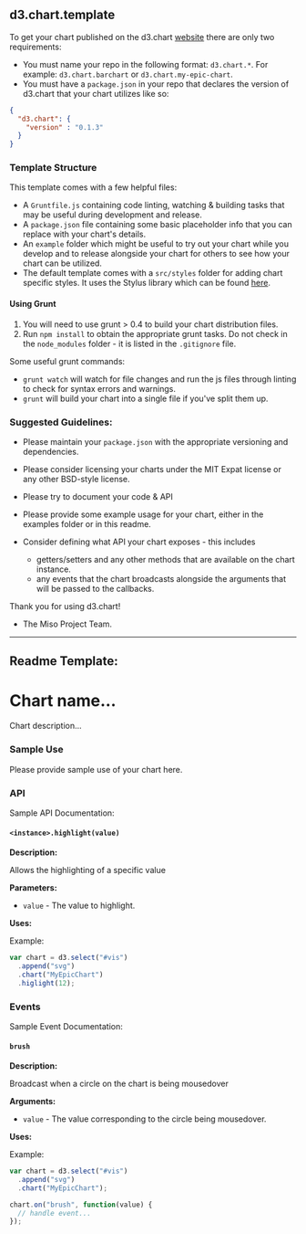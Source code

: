 ## d3.chart.template

To get your chart published on the d3.chart [website](http://misoproject.com/d3-chart/charts.html) there are only two requirements:

* You must name your repo in the following format: `d3.chart.*`. For example: `d3.chart.barchart` or `d3.chart.my-epic-chart`. 
* You must have a `package.json` in your repo that declares the version of d3.chart that your chart utilizes like so:

```json
{
  "d3.chart": {
    "version" : "0.1.3"
  }
}
```

### Template Structure

This template comes with a few helpful files:

* A `Gruntfile.js` containing code linting, watching & building tasks that may be useful during development and release.
* A `package.json` file containing some basic placeholder info that you can replace with your chart's details.
* An `example` folder which might be useful to try out your chart while you develop and to release alongside 
your chart for others to see how your chart can be utilized.
* The default template comes with a `src/styles` folder for adding chart specific styles. It uses the Stylus library which can be found [here](https://github.com/LearnBoost/stylus).

#### Using Grunt

1. You will need to use grunt > 0.4 to build your chart distribution files.
2. Run `npm install` to obtain the appropriate grunt tasks. Do not check in the `node_modules` folder - it is listed in the `.gitignore` file.

Some useful grunt commands:

* `grunt watch` will watch for file changes and run the js files through linting to check for syntax errors and warnings.
* `grunt` will build your chart into a single file if you've split them up.

### Suggested Guidelines:

* Please maintain your `package.json` with the appropriate versioning and dependencies.

* Please consider licensing your charts under the MIT Expat license or any other BSD-style license. 

* Please try to document your code & API

* Please provide some example usage for your chart, either in the examples folder or in this readme.

* Consider defining what API your chart exposes - this includes
  * getters/setters and any other methods that are available on the chart instance.
  * any events that the chart broadcasts alongside the arguments that will be passed to the callbacks.

Thank you for using d3.chart!
- The Miso Project Team.

---------

## Readme Template:

# Chart name...

Chart description...

### Sample Use

Please provide sample use of your chart here.

### API

Sample API Documentation:

#### `<instance>.highlight(value)`

**Description:**

Allows the highlighting of a specific value

**Parameters:**

* `value` - The value to highlight.

**Uses:**

Example:

```javascript
var chart = d3.select("#vis")
  .append("svg")
  .chart("MyEpicChart")
  .higlight(12);
```

### Events

Sample Event Documentation:

#### `brush`

**Description:**

Broadcast when a circle on the chart is being mousedover

**Arguments:**

* `value` - The value corresponding to the circle being mousedover.

**Uses:**

Example:

```javascript
var chart = d3.select("#vis")
  .append("svg")
  .chart("MyEpicChart");

chart.on("brush", function(value) {
  // handle event...
});
```